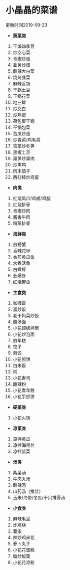 小晶晶的菜谱
============
更新时间2019-09-23

* __蔬菜类__  
1. 干煸四季豆
2. 炒空心菜
3. 青椒炒蛋
4. 韭黄炒蛋
5. 酸辣大白菜
6. 烧烤韭菜
7. 麻辣香锅
8. 干锅土豆
9. 干锅花菜
10. 地三鲜
11. 炒茭白
12.	炒鸡蛋
13.	荷包蛋干锅
14.	干锅包菜
15.	苦瓜炒蛋
16.	炒青菜/鸡毛菜
17.	雪菜炒冬笋
18.	黑椒土豆
19.	熏笋炒熏肉
20.	炒熏鸭
21. 肉末茄子
22. 西红柿炒鸡蛋
* __肉类__  
1. 红烧凤爪/鸡翅/鸡腿
2. 红烧排骨
3. 青椒炒肉
4. 酱香牛肉
5. 粉蒸排骨
* __海鲜类__  
1. 煎螃蟹
2. 香辣花甲
3. 香煎黄瓜鱼
4. 水煮活鱼
5. 白煮虾
6. 葱爆虾
7. 红烧带鱼
* __主食类__  
1. 咖喱饭
2. 蛋炒饭
3. 老干妈菜炒饭
4. 酸汤面
5. 小花超级拌面
6. 小花炒泡面
7. 煎年糕
8. 饺子
9. 煎饺
10.	小花煎饼
11.	白米饭
12.	粥
13.	小花寿司
14.	酸辣粉
15.	小花煮年糕
16. 小花手抓饼
* __硬菜类__  
1. 小花火锅
* __凉菜类__  
1. 凉拌黄瓜
2. 凉拌海带丝
3. 凉拌紫菜
* __汤类__  
1. 紫菜汤
2. 牛肉丸汤
3. 酸辣汤
4. 山药汤（推丝）
5. 玉米/海带/冬瓜/干贝排骨汤
* __小食类__  
1. 麻辣毛豆
2. 炸鸡块
3. 薯条
4. 辣炒鸡米花
5. 萝卜丸子
6. 小花花蛋糕
7. 糖炒板栗
8. 小花花凉粉

